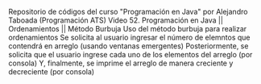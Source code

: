 Repositorio de códigos del curso "Programación en Java" por Alejandro Taboada (Programación ATS)
Video 52. Programación en Java || Ordenamientos || Método Burbuja
Uso del método burbuja para realizar ordenamientos
Se solicita al usuario ingresar el número de elemntos que contendrá en arreglo (usando ventanas emergentes)
Posteriormente, se solicita que el usuario ingrese cada uno de los elementos del arreglo (por consola)
Y, finalmente, se imprime el arreglo de manera creciente y decreciente (por consola)
